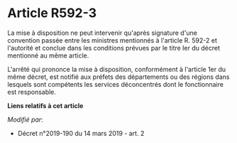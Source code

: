 # Article R592-3

La mise à disposition ne peut intervenir qu'après signature d'une convention passée entre les ministres mentionnés à
l'article R. 592-2 et l'autorité et conclue dans les conditions prévues par le titre Ier du décret mentionné au même article.

L'arrêté qui prononce la mise à disposition, conformément à l'article 1er du même décret, est notifié aux préfets des
départements ou des régions dans lesquels sont compétents les services déconcentrés dont le fonctionnaire est responsable.

**Liens relatifs à cet article**

_Modifié par_:

  - Décret n°2019-190 du 14 mars 2019 - art. 2
